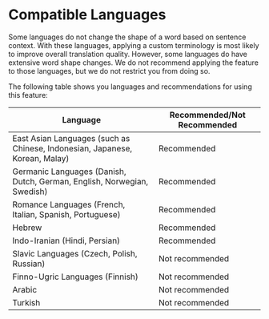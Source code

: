 # Compatible Languages<a name="permissible-language-pairs"></a>

Some languages do not change the shape of a word based on sentence context\. With these languages, applying a custom terminology is most likely to improve overall translation quality\. However, some languages do have extensive word shape changes\. We do not recommend applying the feature to those languages, but we do not restrict you from doing so\. 

The following table shows you languages and recommendations for using this feature:


| Language | Recommended/Not Recommended | 
| --- | --- | 
| East Asian Languages \(such as Chinese, Indonesian, Japanese, Korean, Malay\) | Recommended | 
| Germanic Languages \(Danish, Dutch, German, English, Norwegian, Swedish\) | Recommended | 
| Romance Languages \(French, Italian, Spanish, Portuguese\)  | Recommended | 
| Hebrew  | Recommended | 
| Indo\-Iranian \(Hindi, Persian\) | Recommended | 
| Slavic Languages \(Czech, Polish, Russian\) | Not recommended | 
| Finno\-Ugric Languages \(Finnish\)  | Not recommended | 
| Arabic | Not recommended | 
| Turkish | Not recommended | 